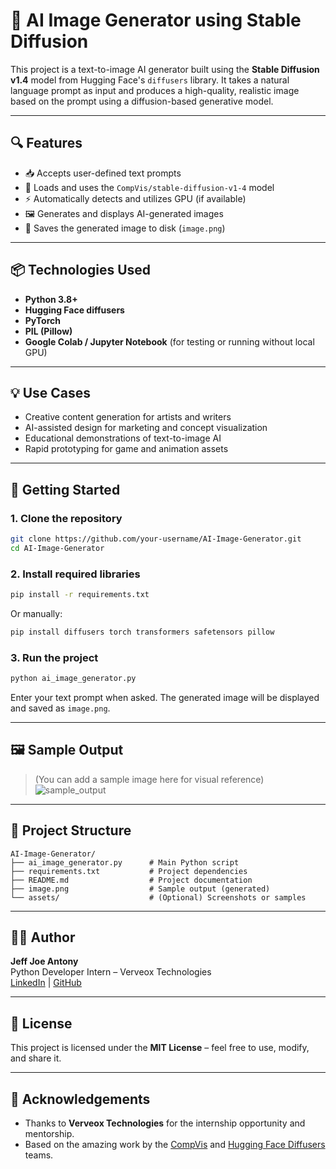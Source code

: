 # 🧠 AI Image Generator using Stable Diffusion

This project is a text-to-image AI generator built using the **Stable Diffusion v1.4** model from Hugging Face's `diffusers` library. It takes a natural language prompt as input and produces a high-quality, realistic image based on the prompt using a diffusion-based generative model.

---

## 🔍 Features

- 📥 Accepts user-defined text prompts  
- 🤖 Loads and uses the `CompVis/stable-diffusion-v1-4` model  
- ⚡ Automatically detects and utilizes GPU (if available)  
- 🖼 Generates and displays AI-generated images  
- 💾 Saves the generated image to disk (`image.png`)

---

## 📦 Technologies Used

- **Python 3.8+**
- **Hugging Face diffusers**
- **PyTorch**
- **PIL (Pillow)**
- **Google Colab / Jupyter Notebook** (for testing or running without local GPU)

---

## 💡 Use Cases

- Creative content generation for artists and writers  
- AI-assisted design for marketing and concept visualization  
- Educational demonstrations of text-to-image AI  
- Rapid prototyping for game and animation assets

---

## 🚀 Getting Started

### 1. Clone the repository
```bash
git clone https://github.com/your-username/AI-Image-Generator.git
cd AI-Image-Generator
```

### 2. Install required libraries
```bash
pip install -r requirements.txt
```
Or manually:
```bash
pip install diffusers torch transformers safetensors pillow
```

### 3. Run the project
```bash
python ai_image_generator.py
```
Enter your text prompt when asked. The generated image will be displayed and saved as `image.png`.

---

## 🖼 Sample Output

> (You can add a sample image here for visual reference)  
> ![sample_output](assets/sample_image.png)

---

## 📁 Project Structure

```
AI-Image-Generator/
├── ai_image_generator.py      # Main Python script
├── requirements.txt           # Project dependencies
├── README.md                  # Project documentation
├── image.png                  # Sample output (generated)
└── assets/                    # (Optional) Screenshots or samples
```

---

## 🧑‍💻 Author

**Jeff Joe Antony**  
Python Developer Intern – Verveox Technologies  
[LinkedIn](https://www.linkedin.com/) | [GitHub](https://github.com/your-username)

---

## 📜 License

This project is licensed under the **MIT License** – feel free to use, modify, and share it.

---

## 🙏 Acknowledgements

- Thanks to **Verveox Technologies** for the internship opportunity and mentorship.
- Based on the amazing work by the [CompVis](https://github.com/CompVis) and [Hugging Face Diffusers](https://github.com/huggingface/diffusers) teams.
